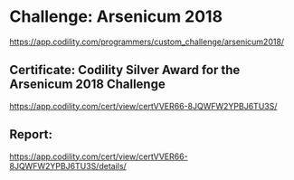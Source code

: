 ﻿# Challenge: Arsenicum 2018
https://app.codility.com/programmers/custom_challenge/arsenicum2018/

## Certificate: Codility Silver Award for the Arsenicum 2018 Challenge
 https://app.codility.com/cert/view/certVVER66-8JQWFW2YPBJ6TU3S/

## Report:
https://app.codility.com/cert/view/certVVER66-8JQWFW2YPBJ6TU3S/details/